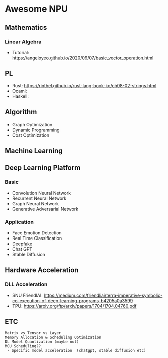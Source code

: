 # Awesome NPU

## Mathematics

### Linear Algebra

 - Tutorial: https://angeloyeo.github.io/2020/09/07/basic_vector_operation.html
 
## PL

 - Rust: https://rinthel.github.io/rust-lang-book-ko/ch08-02-strings.html
 - Ocaml: 
 - Haskell: 

## Algorithm

 - Graph Optimization
 - Dynamic Programming
 - Cost Optimization
 
## Machine Learning
 
## Deep Learning Platform

### Basic

 - Convolution Neural Network
 - Recurrent Neural Network
 - Graph Neural Network
 - Generative Adversarial Network
 
### Application
 
 - Face Emotion Detection
 - Real Time Classification
 - Deepfake
 - Chat GPT
 - Stable Diffusion

## Hardware Acceleration 

### DLL Acceleration

 - SNU FriendlAI: https://medium.com/friendliai/terra-imperative-symbolic-co-execution-of-deep-learning-programs-b4205a0a3599
 - TPU: https://arxiv.org/ftp/arxiv/papers/1704/1704.04760.pdf
 
## ETC

```
Matrix vs Tensor vs Layer
Memory Allocation & Scheduling Optimization
DL Model Quantization (maybe not)
MCU Scheduling??
 - Specific model acceleration  (chatgpt, stable diffusion etc)
```
